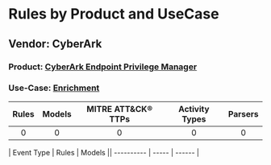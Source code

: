 Rules by Product and UseCase
============================
Vendor: CyberArk
----------------
### Product: [CyberArk Endpoint Privilege Manager](../ds_cyberark_cyberark_endpoint_privilege_manager.md)
### Use-Case: [Enrichment](../../../../UseCases/uc_enrichment.md)

| Rules | Models | MITRE ATT&CK® TTPs | Activity Types | Parsers |
|:-----:|:------:|:------------------:|:--------------:|:-------:|
|   0   |   0    |         0          |       0        |    0    |

| Event Type | Rules | Models || ---------- | ----- | ------ |
